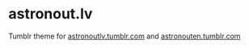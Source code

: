 # astronout.lv

Tumblr theme for [astronoutlv.tumblr.com](http://astronoutlv.tumblr.com/) and
[astronouten.tumblr.com](http://astronouten.tumblr.com/)
